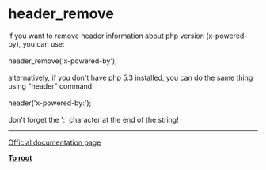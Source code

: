 # header_remove



if you want to remove header information about php version (x-powered-by), you can use:<br><br>header_remove(&apos;x-powered-by&apos;);<br><br>alternatively, if you don&apos;t have php 5.3 installed, you can do the same thing using "header" command:<br><br>header(&apos;x-powered-by:&apos;);<br><br>don&apos;t forget the &apos;:&apos; character at the end of the string!  

---

[Official documentation page](https://www.php.net/manual/en/function.header-remove.php)

**[To root](/README.md)**